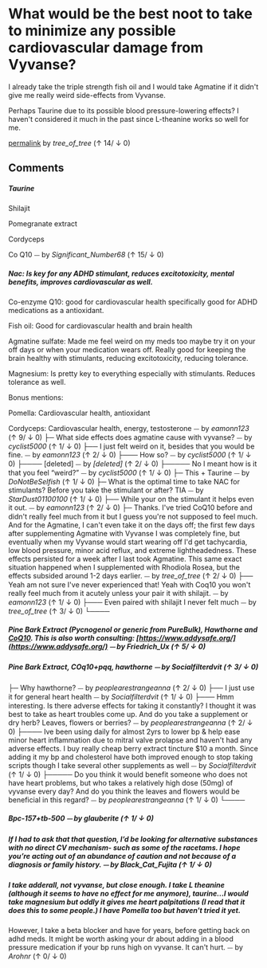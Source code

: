 # What would be the best noot to take to minimize any possible cardiovascular damage from Vyvanse?

I already take the triple strength fish oil and I would take Agmatine if it didn't give me really weird side-effects from Vyvanse.

Perhaps Taurine due to its possible blood pressure-lowering effects? I haven't considered it much in the past since L-theanine works so well for me.

[permalink](http://reddit.com/r/NootropicsDepot/comments/l7cr90/what_would_be_the_best_noot_to_take_to_minimize/)
by *tree_of_tree* (↑ 14/ ↓ 0)

## Comments

##### Taurine

Shilajit

Pomegranate extract

Cordyceps

Co Q10 ⏤ by *Significant_Number68* (↑ 15/ ↓ 0)
##### Nac: Is key for any ADHD stimulant, reduces excitotoxicity, mental benefits, improves cardiovascular as well.

Co-enzyme Q10: good for cardiovascular health specifically good for ADHD medications as a antioxidant. 

Fish oil: Good for cardiovascular health and brain health

Agmatine sulfate: Made me feel weird on my meds too maybe try it on your off days or when your medication wears off. Really good for keeping the brain healthy with stimulants, reducing excitotoxicity, reducing tolerance. 

Magnesium: Is pretty key to everything especially with stimulants. Reduces tolerance as well.

Bonus mentions: 

Pomella: Cardiovascular health, antioxidant

Cordyceps: Cardiovascular health, energy, testosterone ⏤ by *eamonn123* (↑ 9/ ↓ 0)
├─ What side effects does agmatine cause with vyvanse? ⏤ by *cyclist5000* (↑ 1/ ↓ 0)
├── I just felt weird on it, besides that you would be fine. ⏤ by *eamonn123* (↑ 2/ ↓ 0)
├─── How so? ⏤ by *cyclist5000* (↑ 1/ ↓ 0)
├──── [deleted] ⏤ by *[deleted]* (↑ 2/ ↓ 0)
├───── No I meant how is it that you feel “weird?” ⏤ by *cyclist5000* (↑ 1/ ↓ 0)
├─ This + Taurine ⏤ by *DoNotBeSelfish* (↑ 1/ ↓ 0)
├─ What is the optimal time to take NAC for stimulants? Before you take the stimulant or after? TIA ⏤ by *StarDust01100100* (↑ 1/ ↓ 0)
├── While your on the stimulant it helps even it out. ⏤ by *eamonn123* (↑ 2/ ↓ 0)
├─ Thanks. I've tried CoQ10 before and didn't really feel much from it but I guess you're not supposed to feel much. And for the Agmatine, I can't even take it on the days off; the first few days after supplementing Agmatine with Vyvanse I was completely fine, but eventually when my Vyvanse would start wearing off I'd get tachycardia, low blood pressure, minor acid reflux, and extreme lightheadedness. These effects persisted for a week after I last took Agmatine. This same exact situation happened when I supplemented with Rhodiola Rosea, but the effects subsided around 1-2 days earlier. ⏤ by *tree_of_tree* (↑ 2/ ↓ 0)
├── Yeah am not sure I've never experienced that! Yeah with Coq10 you won't really feel much from it acutely unless your pair it with shilajit. ⏤ by *eamonn123* (↑ 1/ ↓ 0)
├─── Even paired with shilajit I never felt much ⏤ by *tree_of_tree* (↑ 3/ ↓ 0)
└────

##### Pine Bark Extract (Pycnogenol or generic from PureBulk), Hawthorne and [CoQ10](https://nootropicsdepot.com/coqsol-cf-coenzyme-q10-softgel-capsules-100mg-coq10/). This is also worth consulting: [https://www.addysafe.org/](https://www.addysafe.org/) ⏤ by *Friedrich_Ux* (↑ 5/ ↓ 0)
##### Pine Bark Extract, COq10+pqq, hawthorne ⏤ by *Socialfilterdvit* (↑ 3/ ↓ 0)
├─ Why hawthorne? ⏤ by *peoplearestrangeanna* (↑ 2/ ↓ 0)
├── I just use it for general heart health ⏤ by *Socialfilterdvit* (↑ 1/ ↓ 0)
├─── Hmm interesting. Is there adverse effects for taking it constantly? I thought it was best to take as heart troubles come up. And do you take a supplement or dry herb? Leaves, flowers or berries? ⏤ by *peoplearestrangeanna* (↑ 2/ ↓ 0)
├──── Ive been using daily for almost 2yrs to lower bp & help ease minor heart inflammation due to mitral valve prolapse and haven't had any adverse effects. I  buy really cheap berry extract tincture $10 a month. Since adding it my bp and cholesterol have both improved enough to stop taking scripts though I take several other supplements as well ⏤ by *Socialfilterdvit* (↑ 1/ ↓ 0)
├───── Do you think it would benefit someone who does not have heart problems, but who takes a relatively high dose (50mg) of vyvanse every day? And do you think the leaves and flowers would be beneficial in this regard? ⏤ by *peoplearestrangeanna* (↑ 1/ ↓ 0)
└────

##### Bpc-157+tb-500 ⏤ by *glauberite* (↑ 1/ ↓ 0)
##### If I had to ask that that question, I’d be looking for alternative substances with no direct CV mechanism- such as some of the racetams. I hope you’re acting out of an abundance of caution and not because of a diagnosis or family history. ⏤ by *Black_Cat_Fujita* (↑ 1/ ↓ 0)
##### I take adderall, not vyvanse, but close enough. I take L theanine (although it seems to have no effect for me anymore), taurine...I would take magnesium but oddly it gives me heart palpitations (I read that it does this to some people.) I have Pomella too but haven't tried it yet.

However, I take a beta blocker and have for years, before getting back on adhd meds. It might be worth asking your dr about adding in a blood pressure medication if your bp runs high on vyvanse. It can't hurt. ⏤ by *Arohnr* (↑ 0/ ↓ 0)